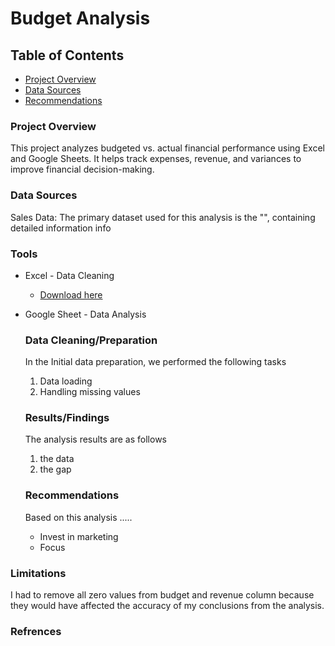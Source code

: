 # Budget Analysis

## Table of Contents

- [Project Overview](#project-overview)
- [Data Sources](data-sources)
- [Recommendations](recommendations)

### Project Overview

This project analyzes budgeted vs. actual financial performance using Excel and Google Sheets. It helps track expenses, revenue, and variances to improve financial decision-making.

### Data Sources

Sales Data: The primary dataset used for this analysis is the  "", containing detailed information info

### Tools

- Excel - Data Cleaning
   - [Download here](http://microsoft.com)
- Google Sheet - Data Analysis

  ### Data Cleaning/Preparation

  In the Initial data preparation, we performed the following tasks
  1. Data loading
  2. Handling missing values

  ### Results/Findings
  
  The analysis results are as follows
  1. the data
  2. the  gap

  ### Recommendations

  Based on this analysis .....
  - Invest in marketing
  - Focus 

### Limitations

I had to remove all zero values from budget and revenue column because they would have affected the accuracy of my conclusions from the analysis.

### Refrences 
  
